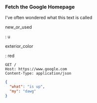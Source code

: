 ### Fetch the Google Homepage

I've often wondered what this text is called

new_or_used

: u

exterior_color

: red

```
GET /
Host: https://www.google.com
Content-Type: application/json
```
```json
{
  "what": "is up",
  "my": "dawg"
}
```
